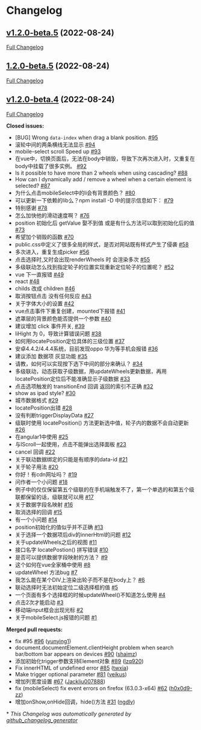 # Changelog

## [v1.2.0-beta.5](https://github.com/onlyhom/mobile-select/tree/v1.2.0-beta.5) (2022-08-24)

[Full Changelog](https://github.com/onlyhom/mobile-select/compare/1.2.0-beta.5...v1.2.0-beta.5)

## [1.2.0-beta.5](https://github.com/onlyhom/mobile-select/tree/1.2.0-beta.5) (2022-08-24)

[Full Changelog](https://github.com/onlyhom/mobile-select/compare/v1.2.0-beta.4...1.2.0-beta.5)

## [v1.2.0-beta.4](https://github.com/onlyhom/mobile-select/tree/v1.2.0-beta.4) (2022-08-24)

[Full Changelog](https://github.com/onlyhom/mobile-select/compare/952f0b9279113918b548273ff565bdcb8b69be5e...v1.2.0-beta.4)

**Closed issues:**

- \[BUG\] Wrong `data-index` when drag a blank position. [\#95](https://github.com/onlyhom/mobile-select/issues/95)
- 滚轮中间的两条横线无法显示 [\#94](https://github.com/onlyhom/mobile-select/issues/94)
- mobile-select scroll Speed up [\#93](https://github.com/onlyhom/mobile-select/issues/93)
- 在vue中，切换页面后，无法在body中销毁，导致下次再次进入时，又重复在body中挂载了很多实例。 [\#92](https://github.com/onlyhom/mobile-select/issues/92)
- Is it possible to have more than 2 wheels when using cascading? [\#88](https://github.com/onlyhom/mobile-select/issues/88)
- How can I dynamically add / remove a wheel when a certain element is selected? [\#87](https://github.com/onlyhom/mobile-select/issues/87)
- 为什么点击mobileSelect中的li会有背景颜色？ [\#80](https://github.com/onlyhom/mobile-select/issues/80)
- 可以更新一下依赖的lib么？npm install -D 中的提示信息如下： [\#79](https://github.com/onlyhom/mobile-select/issues/79)
- 特别感谢 [\#78](https://github.com/onlyhom/mobile-select/issues/78)
- 怎么加快他的滑动速度啊？ [\#76](https://github.com/onlyhom/mobile-select/issues/76)
- position 初始化后 getValue 娶不到值 或是有什么方法可以取到初始化后的值 [\#73](https://github.com/onlyhom/mobile-select/issues/73)
- 希望加个销毁的函数 [\#70](https://github.com/onlyhom/mobile-select/issues/70)
- public.css中定义了很多全局的样式，是否对网站既有样式产生了侵袭 [\#58](https://github.com/onlyhom/mobile-select/issues/58)
- 多次进入，重复生成picker [\#56](https://github.com/onlyhom/mobile-select/issues/56)
- 点击选择时,又时会出现renderWheels 时 会渲染多次 [\#55](https://github.com/onlyhom/mobile-select/issues/55)
- 多级联动怎么找到指定轮子的位置实现重新定位轮子的位置呢？ [\#52](https://github.com/onlyhom/mobile-select/issues/52)
- vue 下一直报错 [\#49](https://github.com/onlyhom/mobile-select/issues/49)
- react [\#48](https://github.com/onlyhom/mobile-select/issues/48)
- childs 改成 children [\#46](https://github.com/onlyhom/mobile-select/issues/46)
- 取消按钮点击 没有任何反应 [\#43](https://github.com/onlyhom/mobile-select/issues/43)
- 关于字体大小的设置 [\#42](https://github.com/onlyhom/mobile-select/issues/42)
- vue点击事件下重复创建，mounted下报错 [\#41](https://github.com/onlyhom/mobile-select/issues/41)
- 遮罩层的背景颜色能否提供一个参数 [\#40](https://github.com/onlyhom/mobile-select/issues/40)
- 建议增加 click 事件开关,  [\#39](https://github.com/onlyhom/mobile-select/issues/39)
- liHight 为 0，导致计算错误问题 [\#38](https://github.com/onlyhom/mobile-select/issues/38)
- 如何用locatePosition定位具体的三级位置 [\#37](https://github.com/onlyhom/mobile-select/issues/37)
- 安卓4.4.2/4.4.4系统，目前发现oppo 华为等手机会报错 [\#36](https://github.com/onlyhom/mobile-select/issues/36)
- 建议添加 数据项 灰显功能 [\#35](https://github.com/onlyhom/mobile-select/issues/35)
- 请教，如何可以实现按下选下中间的部分来确认？ [\#34](https://github.com/onlyhom/mobile-select/issues/34)
- 多级联动，动态获取子级数据，用updateWheels更新数据，再用locatePosition定位后不能准确显示子级数据 [\#33](https://github.com/onlyhom/mobile-select/issues/33)
- 点击选项触发的 transitionEnd 回调 返回的索引不正确 [\#32](https://github.com/onlyhom/mobile-select/issues/32)
- show as ipad style? [\#30](https://github.com/onlyhom/mobile-select/issues/30)
- 城市数据格式 [\#29](https://github.com/onlyhom/mobile-select/issues/29)
- locatePosition出错 [\#28](https://github.com/onlyhom/mobile-select/issues/28)
- 没有判断triggerDisplayData [\#27](https://github.com/onlyhom/mobile-select/issues/27)
- 级联时使用 locatePosition\(\) 方法更新选中值，轮子内的数据不会自动更新 [\#26](https://github.com/onlyhom/mobile-select/issues/26)
- 在angular1中使用 [\#25](https://github.com/onlyhom/mobile-select/issues/25)
- 与IScroll一起使用，点击不能弹出选择面板 [\#23](https://github.com/onlyhom/mobile-select/issues/23)
- cancel 回调 [\#22](https://github.com/onlyhom/mobile-select/issues/22)
- 关于联动数据绑定的只能是有顺序的data-id [\#21](https://github.com/onlyhom/mobile-select/issues/21)
- 关于轮子用法 [\#20](https://github.com/onlyhom/mobile-select/issues/20)
- 你好！有cdn网址吗？ [\#19](https://github.com/onlyhom/mobile-select/issues/19)
- 问作者一个小问题 [\#18](https://github.com/onlyhom/mobile-select/issues/18)
- 例子中的仅仅保留第五个级联的在手机端触发不了，第一个单选的和第五个级联都保留的话，级联就可以用 [\#17](https://github.com/onlyhom/mobile-select/issues/17)
- 关于数据字段名映射 [\#16](https://github.com/onlyhom/mobile-select/issues/16)
- 取消选择的回调 [\#15](https://github.com/onlyhom/mobile-select/issues/15)
- 有一个小问题 [\#14](https://github.com/onlyhom/mobile-select/issues/14)
- position初始化的值似乎并不正确 [\#13](https://github.com/onlyhom/mobile-select/issues/13)
- 关于选择一个数据项后div的innerHtml的问题 [\#12](https://github.com/onlyhom/mobile-select/issues/12)
- 关于updateWheels之后的视图 [\#11](https://github.com/onlyhom/mobile-select/issues/11)
- 接口名字 locatePostion\(\) 拼写错误 [\#10](https://github.com/onlyhom/mobile-select/issues/10)
- 是否可以提供数据字段映射的方法？ [\#9](https://github.com/onlyhom/mobile-select/issues/9)
- 这个如何在vue全家桶中使用 [\#8](https://github.com/onlyhom/mobile-select/issues/8)
- updateWheel 方法bug [\#7](https://github.com/onlyhom/mobile-select/issues/7)
- 我怎么能在某个DIV上渲染出轮子而不是在body上？ [\#6](https://github.com/onlyhom/mobile-select/issues/6)
- 联动选择时无法初始定位二级选择框的值 [\#5](https://github.com/onlyhom/mobile-select/issues/5)
- 一个页面有多个选择框的时候updateWheel\(\)不知道怎么使用 [\#4](https://github.com/onlyhom/mobile-select/issues/4)
- 点击2次才能启动 [\#3](https://github.com/onlyhom/mobile-select/issues/3)
- 移动端input框会出现光标 [\#2](https://github.com/onlyhom/mobile-select/issues/2)
- 关于mobileSelect.js报错的问题 [\#1](https://github.com/onlyhom/mobile-select/issues/1)

**Merged pull requests:**

- fix \#95 [\#96](https://github.com/onlyhom/mobile-select/pull/96) ([yunying1](https://github.com/yunying1))
- document.documentElement.clientHeight problem when search bar/bottom bar appears on devices [\#90](https://github.com/onlyhom/mobile-select/pull/90) ([shaimz](https://github.com/shaimz))
- 添加初始化trigger参数支持Element对象 [\#89](https://github.com/onlyhom/mobile-select/pull/89) ([lzq920](https://github.com/lzq920))
- Fix innerHTML of undefined error [\#85](https://github.com/onlyhom/mobile-select/pull/85) ([twxia](https://github.com/twxia))
- Make trigger optional parameter [\#81](https://github.com/onlyhom/mobile-select/pull/81) ([veikus](https://github.com/veikus))
- 增加列宽度设置 [\#67](https://github.com/onlyhom/mobile-select/pull/67) ([Jackliu007888](https://github.com/Jackliu007888))
- fix \(mobileSelect\) fix event errors on firefox \(63.0.3-x64\) [\#62](https://github.com/onlyhom/mobile-select/pull/62) ([h0x0d9-zz](https://github.com/h0x0d9-zz))
- 增加onShow,onHide回调，hide\(\)方法 [\#31](https://github.com/onlyhom/mobile-select/pull/31) ([ngdly](https://github.com/ngdly))



\* *This Changelog was automatically generated by [github_changelog_generator](https://github.com/github-changelog-generator/github-changelog-generator)*
